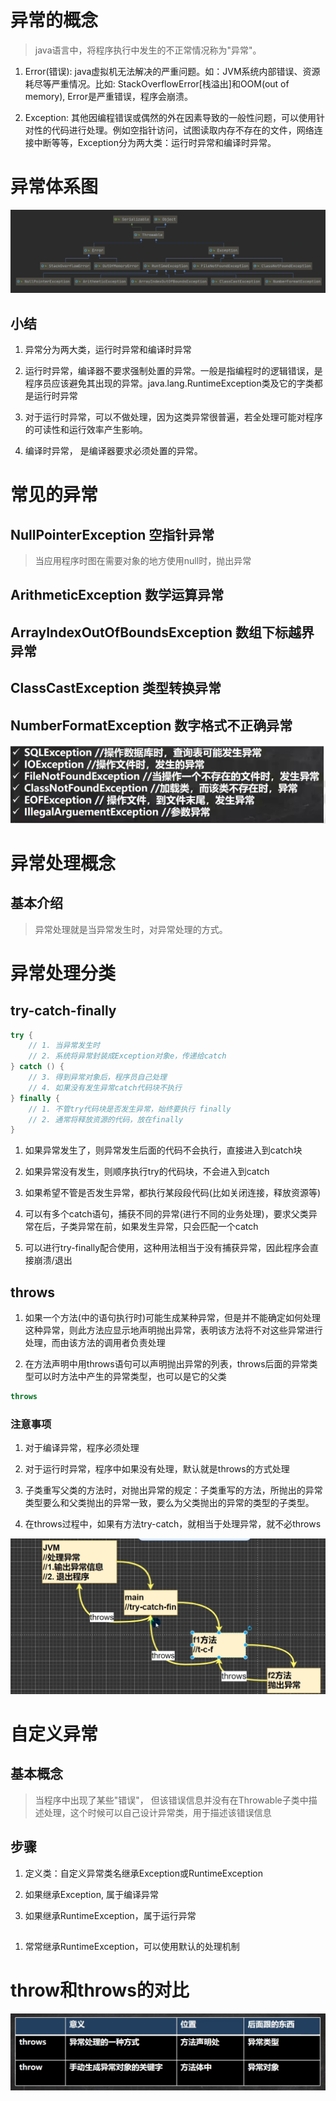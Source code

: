# 异常的概念

> java语言中，将程序执行中发生的不正常情况称为"异常"。

1. Error(错误): java虚拟机无法解决的严重问题。如：JVM系统内部错误、资源耗尽等严重情况。比如: StackOverflowError[栈溢出]和OOM(out of memory), Error是严重错误，程序会崩溃。

2. Exception: 其他因编程错误或偶然的外在因素导致的一般性问题，可以使用针对性的代码进行处理。例如空指针访问，试图读取内存不存在的文件，网络连接中断等等，Exception分为两大类：运行时异常和编译时异常。

# 异常体系图

![异常体系图](./09.异常/1.异常体系图.png)

## 小结

1. 异常分为两大类，运行时异常和编译时异常

2. 运行时异常，编译器不要求强制处置的异常。一般是指编程时的逻辑错误，是程序员应该避免其出现的异常。java.lang.RuntimeException类及它的字类都是运行时异常

3. 对于运行时异常，可以不做处理，因为这类异常很普遍，若全处理可能对程序的可读性和运行效率产生影响。

4. 编译时异常， 是编译器要求必须处置的异常。

# 常见的异常

## NullPointerException 空指针异常

> 当应用程序时图在需要对象的地方使用null时，抛出异常

## ArithmeticException 数学运算异常

## ArrayIndexOutOfBoundsException 数组下标越界异常

## ClassCastException 类型转换异常

## NumberFormatException 数字格式不正确异常

![常见编译异常](./09.异常/2.常见的编译异常.png)

# 异常处理概念

## 基本介绍

> 异常处理就是当异常发生时，对异常处理的方式。

# 异常处理分类

## try-catch-finally

```java
try {
    // 1. 当异常发生时
    // 2. 系统将异常封装成Exception对象e，传递给catch
} catch () {
    // 3. 得到异常对象后，程序员自己处理
    // 4. 如果没有发生异常catch代码块不执行
} finally {
    // 1. 不管try代码块是否发生异常，始终要执行 finally
    // 2. 通常将释放资源的代码，放在finally
}
```

1. 如果异常发生了，则异常发生后面的代码不会执行，直接进入到catch块

2. 如果异常没有发生，则顺序执行try的代码块，不会进入到catch

3. 如果希望不管是否发生异常，都执行某段段代码(比如关闭连接，释放资源等)

4. 可以有多个catch语句，捕获不同的异常(进行不同的业务处理)，要求父类异常在后，子类异常在前，如果发生异常，只会匹配一个catch

5. 可以进行try-finally配合使用，这种用法相当于没有捕获异常，因此程序会直接崩溃/退出

## throws

1. 如果一个方法(中的语句执行时)可能生成某种异常，但是并不能确定如何处理这种异常，则此方法应显示地声明抛出异常，表明该方法将不对这些异常进行处理，而由该方法的调用者负责处理

2. 在方法声明中用throws语句可以声明抛出异常的列表，throws后面的异常类型可以时方法中产生的异常类型，也可以是它的父类

```java
throws
```

### 注意事项

1. 对于编译异常，程序必须处理

2. 对于运行时异常，程序中如果没有处理，默认就是throws的方式处理

3. 子类重写父类的方法时，对抛出异常的规定：子类重写的方法，所抛出的异常类型要么和父类抛出的异常一致，要么为父类抛出的异常的类型的子类型。

4. 在throws过程中，如果有方法try-catch，就相当于处理异常，就不必throws

![异常处理](./09.异常/3.异常处理.png)

# 自定义异常

## 基本概念

> 当程序中出现了某些"错误"， 但该错误信息并没有在Throwable子类中描述处理，这个时候可以自己设计异常类，用于描述该错误信息

## 步骤

1. 定义类：自定义异常类名继承Exception或RuntimeException

2. 如果继承Exception, 属于编译异常

3. 如果继承RuntimeException，属于运行异常

## 

1. 常常继承RuntimeException，可以使用默认的处理机制

# throw和throws的对比

![throw和throws的对比](./09.异常/4.throw和throws的区别.png)

